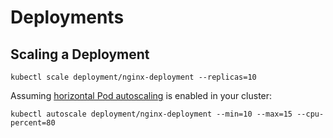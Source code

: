 # Deployments

## Scaling a Deployment [](https://kubernetes.io/docs/concepts/workloads/controllers/deployment/#scaling-a-deployment)


```shell
kubectl scale deployment/nginx-deployment --replicas=10
```


Assuming [horizontal Pod autoscaling](https://kubernetes.io/docs/tasks/run-application/horizontal-pod-autoscale-walkthrough/) is enabled in your cluster:

```shell
kubectl autoscale deployment/nginx-deployment --min=10 --max=15 --cpu-percent=80
```


```
```

